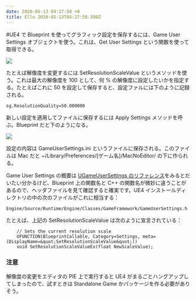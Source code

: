 ```yaml
---
date: 2020-05-13 04:27:58 +0
title: Ello 2020-05-13T04:27:58.390Z
---
```

#UE4 で Blueprint を使ってグラフィック設定を保存するには、Game User Settings オブジェクトを使う。これは、Get User Settings という関数を使って取得できる。


![](https://assets0.ello.co/uploads/asset/attachment/11335891/ello-optimized-2614d318.jpg)

たとえば解像度を変更するには SetResolutionScaleValue というメソッドを使う。これは最大の解像度を 100 として、何 % の解像度に設定したいかを指定する。たとえばこれに 50 を設定して保存すると、設定ファルには下のように記録される。

```
sg.ResolutionQuality=50.000000
```

新しい設定を適用してファイルに保存するには Apply Settings メソッドを呼ぶ。Blueprint だと下のようになる。

![](https://assets0.ello.co/uploads/asset/attachment/11335892/ello-optimized-f2efed05.jpg)

設定の内容は GameUserSettings.ini というファイルに保存される。このファイルは Mac だと ~/Library/Preferences/[ゲーム名]/MacNoEditor/ の下に作られる。

Game User Settings の概要は [UGameUserSettings のリファレンス](https://docs.unrealengine.com/en-US/API/Runtime/Engine/GameFramework/UGameUserSettings/index.html)をみるとだいたい分かるけど、Blueprint 上の関数名と C++ の関数名が微妙に違うことがあるので、ヘッダファイルを見て確認すると確実です。UE4 インストールディレクトリの中の次のファイルがこれに相当する：

```
Engine/Source/Runtime/Engine/Classes/GameFramework/GameUserSettings.h
```

たとえば、上記の SetResolutionScaleValue は次のように宣言されている：

```
	// Sets the current resolution scale
	UFUNCTION(BlueprintCallable, Category=Settings, meta=(DisplayName=&quot;SetResolutionScaleValue&quot;))
	void SetResolutionScaleValueEx(float NewScaleValue);
```

### 注意

解像度の変更をエディタの PIE 上で実行すると UE4 がまるごとハングアップしてしまったので、試すときは Standalone Game かパッケージを作る必要がありそう。

